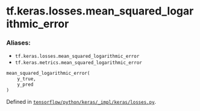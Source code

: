 <div itemscope itemtype="http://developers.google.com/ReferenceObject">
<meta itemprop="name" content="tf.keras.losses.mean_squared_logarithmic_error" />
</div>

# tf.keras.losses.mean_squared_logarithmic_error

### Aliases:

* `tf.keras.losses.mean_squared_logarithmic_error`
* `tf.keras.metrics.mean_squared_logarithmic_error`

``` python
mean_squared_logarithmic_error(
    y_true,
    y_pred
)
```



Defined in [`tensorflow/python/keras/_impl/keras/losses.py`](https://www.tensorflow.org/code/tensorflow/python/keras/_impl/keras/losses.py).

